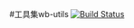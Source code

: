 #工具集wb-utils
[![Build Status](https://travis-ci.org/weibo785424079/wbutils/builds/329759152.svg?branch=master)](https://travis-ci.org/weibo785424079/wbutils/builds/329759152)